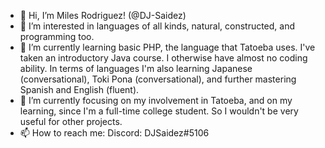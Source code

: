 - 👋 Hi, I’m Miles Rodriguez! (@DJ-Saidez)
- 👀 I’m interested in languages of all kinds, natural, constructed, and programming too.
- 🌱 I’m currently learning basic PHP, the language that Tatoeba uses. I've taken an introductory Java course. I otherwise have almost no coding ability. In terms of languages I'm also learning Japanese (conversational), Toki Pona (conversational), and further mastering Spanish and English (fluent).
- 💞️ I’m currently focusing on my involvement in Tatoeba, and on my learning, since I'm a full-time college student. So I wouldn't be very useful for other projects.
- 📫 How to reach me: Discord: DJSaidez#5106
<!---
DJ-Saidez/DJ-Saidez is a ✨ special ✨ repository because its `README.md` (this file) appears on your GitHub profile.
You can click the Preview link to take a look at your changes.
--->
